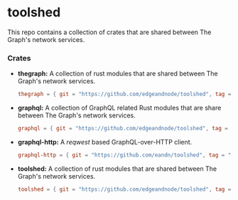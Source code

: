# toolshed

This repo contains a collection of crates that are shared between The Graph's network
services.

### Crates

* **thegraph:** A collection of rust modules that are shared between The Graph's network services.

    ```toml
    thegraph = { git = "https://github.com/edgeandnode/toolshed", tag = "thegraph-v0.4.0" }
    ```

* **graphql:** A collection of GraphQL related Rust modules that are share between The Graph's network services.

    ```toml
    graphql = { git = "https://github.com/edgeandnode/toolshed", tag = "graphql-v0.3.0" }
    ```

* **graphql-http:** A _reqwest_ based GraphQL-over-HTTP client.

    ```toml
    graphql-http = { git = "https://github.com/eandn/toolshed", tag = "graphql-http-v0.2.0" }
    ```

* **toolshed:** A collection of rust modules that are shared between The Graph's network services.

    ```toml
    toolshed = { git = "https://github.com/edgeandnode/toolshed", tag = "toolshed-v0.5.0" }
    ```
